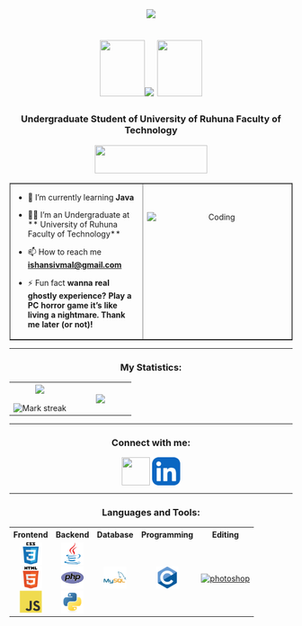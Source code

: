 <p align="center"><picture align="center"><img align="center" src = "https://github.com/7oSkaaa/7oSkaaa/blob/main/Images/about_me.gif?raw=true" width = 50px></picture></p>
<h1 align="center"><img height="100" width="80" src="https://github.com/JayantGoel001/JayantGoel001/blob/master/WEBP/left.webp"><img id="typing-text" src="https://readme-typing-svg.herokuapp.com?color=%2336BCF7&size=35&center=true&vCenter=true&width=650&height=100&lines=Hi+%F0%9F%91%8B%2C+I'm+Ishan+Sivmal">
<img height="100" width="80" src="https://github.com/JayantGoel001/JayantGoel001/blob/master/WEBP/right.webp"></h1>
<h3 align="center">Undergraduate Student of University of Ruhuna  Faculty of Technology </h3>
<p align="center">
  <img src="https://komarev.com/ghpvc/?username=ishansivmal&label=Profile%20views&color=0e75b6&style=flat" width="200" height="50" />
</p>


<table align="center" border="none" border="0">
<tr border="none">
<td width="50%" align="left">
 
- 🌱 I’m currently learning **Java**

- 🧑‍🎓 I’m an Undergraduate at ** University of Ruhuna  Faculty of Technology**


- 📫 How to reach me **ishansivmal@gmail.com**
  
- ⚡ Fun fact **wanna real ghostly experience? Play a PC horror game it’s like living a nightmare. Thank me later (or not)!**

</td>
<td width="50%" align="center">
<img align="center" alt="Coding" width="250" height="150" src="https://media2.giphy.com/media/v1.Y2lkPTc5MGI3NjExb2dpdmdtN3B4dXQ3aHZjang0bnE5dG1lcng2NXl1ZHE5aXo1Y29lYyZlcD12MV9pbnRlcm5hbF9naWZfYnlfaWQmY3Q9Zw/bAQH7WXKqtIBrPs7sR/giphy.webp" style="display:block; overflow:hidden;"/>




<h3 align="center">
  
</h3>

  
  </td>
</tr>
</table>

---

<h3 align="center">My Statistics:</h3>

<p align="center">
<table align="center">
<tr border="none">
<td width="50%" align="center">
  
  <img  align="center"  src="https://github-readme-stats.vercel.app/api?username=ishansivmal&theme=dark&show_icons=true&count_private=true" />
  <br></br>
  <img  title="🔥 Get streak stats for your profile at git.io/streak-stats" alt="Mark streak" src="https://github-readme-streak-stats.herokuapp.com/?user=ishansivmal&theme=dark&hide_border=false" /> 
</td>
<td width="50%" align="center">

  <img  align="center"  src="https://github-readme-stats.anuraghazra1.vercel.app/api/top-langs/?username=ishansivmal&theme=dark&hide_border=false&no-bg=true&no-frame=true&langs_count=10"/>
  
  </td>
</tr>
</table>


---

<h3 align="center">Connect with me:</h3>
<p align="center">
<a href="https://www.facebook.com/ishan.sivmal?mibextid=ZbWKwL" target="blank"><img align="center" src="https://raw.githubusercontent.com/rahuldkjain/github-profile-readme-generator/master/src/images/icons/Social/facebook.svg"  height="50" width="50" /></a>
<a href="https://www.linkedin.com/in/ishan-sivmal-9a8035298?utm_source=share&utm_campaign=share_via&utm_content=profile&utm_medium=android_app" target="blank"><img align="center" src="https://github.com/tandpfun/skill-icons/blob/main/icons/LinkedIn.svg"  height="50" width="50" /></a>



</p>

---

<h3 align="center">Languages and Tools:</h3>


<table align="center">
  <tr>
    <th>Frontend</th>
    <th>Backend</th>
    <th>Database</th>
    <th>Programming</th>
    <th>Editing</th>
  </tr>
  <tr>
    <td align="center">
      <a href="https://www.w3schools.com/css/" target="_blank" rel="noreferrer">
        <img src="https://raw.githubusercontent.com/devicons/devicon/master/icons/css3/css3-original-wordmark.svg" alt="css3" width="40" height="40"/>
      </a><br>
      <a href="https://www.w3.org/html/" target="_blank" rel="noreferrer">
        <img src="https://raw.githubusercontent.com/devicons/devicon/master/icons/html5/html5-original-wordmark.svg" alt="html5" width="40" height="40"/>
      </a><br>
      <a href="https://developer.mozilla.org/en-US/docs/Web/JavaScript" target="_blank" rel="noreferrer">
        <img src="https://raw.githubusercontent.com/devicons/devicon/master/icons/javascript/javascript-original.svg" alt="javascript" width="40" height="40"/>
      </a>
    </td>
    <td align="center">
      <a href="https://www.java.com" target="_blank" rel="noreferrer">
        <img src="https://raw.githubusercontent.com/devicons/devicon/master/icons/java/java-original.svg" alt="java" width="40" height="40"/>
      </a><br>
      <a href="https://www.php.net" target="_blank" rel="noreferrer">
        <img src="https://raw.githubusercontent.com/devicons/devicon/master/icons/php/php-original.svg" alt="php" width="40" height="40"/>
      </a><br>
      <a href="https://www.python.org" target="_blank" rel="noreferrer">
        <img src="https://raw.githubusercontent.com/devicons/devicon/master/icons/python/python-original.svg" alt="python" width="40" height="40"/>
      </a>
    </td>
    <td align="center">
      <a href="https://www.mysql.com/" target="_blank" rel="noreferrer">
        <img src="https://raw.githubusercontent.com/devicons/devicon/master/icons/mysql/mysql-original-wordmark.svg" alt="mysql" width="40" height="40"/>
      </a>
    </td>
    <td align="center">
      <a href="https://www.cprogramming.com/" target="_blank" rel="noreferrer">
        <img src="https://raw.githubusercontent.com/devicons/devicon/master/icons/c/c-original.svg" alt="c" width="40" height="40"/>
      </a>
    </td>
    <td align="center">
      <a href="https://www.photoshop.com/en" target="_blank" rel="noreferrer">
        <img src="https://github.com/Scar1109/skill-icons/blob/Scar1109/icons/Photoshop.svg" alt="photoshop" width="50" height="50"/>
      </a>
    </td>

    
  </tr>
</table>







